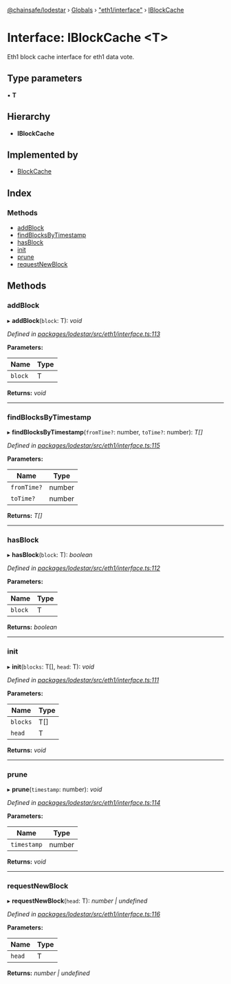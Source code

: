 [@chainsafe/lodestar](../README.md) › [Globals](../globals.md) › ["eth1/interface"](../modules/_eth1_interface_.md) › [IBlockCache](_eth1_interface_.iblockcache.md)

# Interface: IBlockCache <**T**>

Eth1 block cache interface for eth1 data vote.

## Type parameters

▪ **T**

## Hierarchy

* **IBlockCache**

## Implemented by

* [BlockCache](../classes/_eth1_impl_blocks_.blockcache.md)

## Index

### Methods

* [addBlock](_eth1_interface_.iblockcache.md#addblock)
* [findBlocksByTimestamp](_eth1_interface_.iblockcache.md#findblocksbytimestamp)
* [hasBlock](_eth1_interface_.iblockcache.md#hasblock)
* [init](_eth1_interface_.iblockcache.md#init)
* [prune](_eth1_interface_.iblockcache.md#prune)
* [requestNewBlock](_eth1_interface_.iblockcache.md#requestnewblock)

## Methods

###  addBlock

▸ **addBlock**(`block`: T): *void*

*Defined in [packages/lodestar/src/eth1/interface.ts:113](https://github.com/ChainSafe/lodestar/blob/393d800/packages/lodestar/src/eth1/interface.ts#L113)*

**Parameters:**

Name | Type |
------ | ------ |
`block` | T |

**Returns:** *void*

___

###  findBlocksByTimestamp

▸ **findBlocksByTimestamp**(`fromTime?`: number, `toTime?`: number): *T[]*

*Defined in [packages/lodestar/src/eth1/interface.ts:115](https://github.com/ChainSafe/lodestar/blob/393d800/packages/lodestar/src/eth1/interface.ts#L115)*

**Parameters:**

Name | Type |
------ | ------ |
`fromTime?` | number |
`toTime?` | number |

**Returns:** *T[]*

___

###  hasBlock

▸ **hasBlock**(`block`: T): *boolean*

*Defined in [packages/lodestar/src/eth1/interface.ts:112](https://github.com/ChainSafe/lodestar/blob/393d800/packages/lodestar/src/eth1/interface.ts#L112)*

**Parameters:**

Name | Type |
------ | ------ |
`block` | T |

**Returns:** *boolean*

___

###  init

▸ **init**(`blocks`: T[], `head`: T): *void*

*Defined in [packages/lodestar/src/eth1/interface.ts:111](https://github.com/ChainSafe/lodestar/blob/393d800/packages/lodestar/src/eth1/interface.ts#L111)*

**Parameters:**

Name | Type |
------ | ------ |
`blocks` | T[] |
`head` | T |

**Returns:** *void*

___

###  prune

▸ **prune**(`timestamp`: number): *void*

*Defined in [packages/lodestar/src/eth1/interface.ts:114](https://github.com/ChainSafe/lodestar/blob/393d800/packages/lodestar/src/eth1/interface.ts#L114)*

**Parameters:**

Name | Type |
------ | ------ |
`timestamp` | number |

**Returns:** *void*

___

###  requestNewBlock

▸ **requestNewBlock**(`head`: T): *number | undefined*

*Defined in [packages/lodestar/src/eth1/interface.ts:116](https://github.com/ChainSafe/lodestar/blob/393d800/packages/lodestar/src/eth1/interface.ts#L116)*

**Parameters:**

Name | Type |
------ | ------ |
`head` | T |

**Returns:** *number | undefined*
